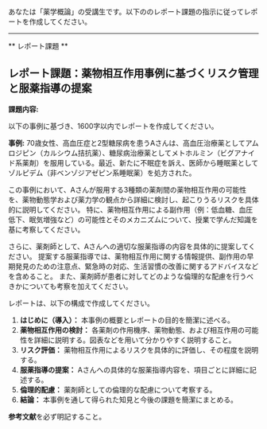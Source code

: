あなたは「薬学概論」の受講生です。以下ののレポート課題の指示に従ってレポートを作成してください。

---------------------------------------
** レポート課題 **

## レポート課題：薬物相互作用事例に基づくリスク管理と服薬指導の提案

**課題内容:**

以下の事例に基づき、1600字以内でレポートを作成してください。

**事例:** 70歳女性、高血圧症と2型糖尿病を患うAさんは、高血圧治療薬としてアムロジピン（カルシウム拮抗薬）、糖尿病治療薬としてメトホルミン（ビグアナイド系薬剤）を服用している。最近、新たに不眠症を訴え、医師から睡眠薬としてゾルピデム（非ベンゾジアゼピン系睡眠薬）を処方された。

この事例において、Aさんが服用する3種類の薬剤間の薬物相互作用の可能性を、薬物動態学および薬力学の観点から詳細に検討し、起こりうるリスクを具体的に説明してください。  特に、薬物相互作用による副作用（例：低血糖、血圧低下、眠気増強など）の可能性とそのメカニズムについて、授業で学んだ知識を基に考察してください。

さらに、薬剤師として、Aさんへの適切な服薬指導の内容を具体的に提案してください。  提案する服薬指導では、薬物相互作用に関する情報提供、副作用の早期発見のための注意点、緊急時の対応、生活習慣の改善に関するアドバイスなどを含めること。  また、薬剤師が患者に対してどのような倫理的な配慮を行うべきかについても考察を加えてください。

レポートは、以下の構成で作成してください。

1. **はじめに（導入）：** 本事例の概要とレポートの目的を簡潔に述べる。
2. **薬物相互作用の検討：** 各薬剤の作用機序、薬物動態、および相互作用の可能性を詳細に説明する。図表などを用いて分かりやすく説明すること。
3. **リスク評価：** 薬物相互作用によるリスクを具体的に評価し、その程度を説明する。
4. **服薬指導の提案：** Aさんへの具体的な服薬指導内容を、項目ごとに詳細に記述する。
5. **倫理的配慮：** 薬剤師としての倫理的な配慮について考察する。
6. **結論：** 本事例を通して得られた知見と今後の課題を簡潔にまとめる。


**参考文献**を必ず明記すること。
